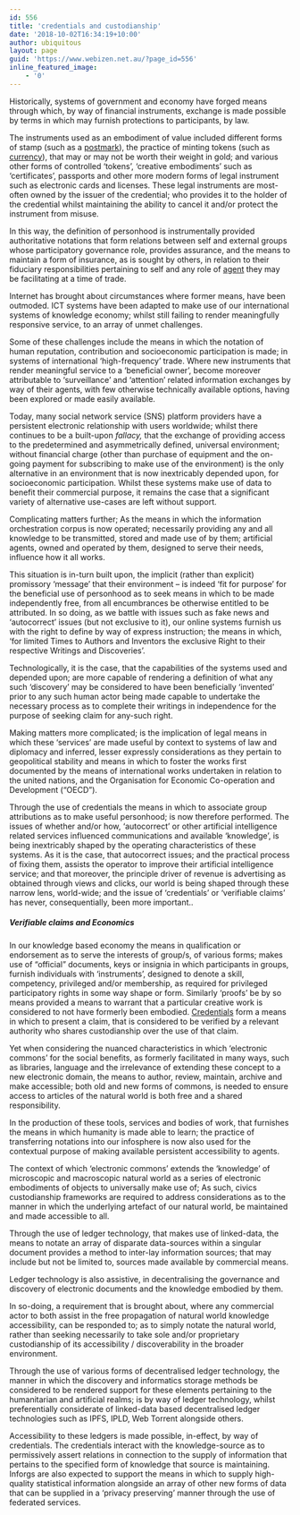 ```yaml
---
id: 556
title: 'credentials and custodianship'
date: '2018-10-02T16:34:19+10:00'
author: ubiquitous
layout: page
guid: 'https://www.webizen.net.au/?page_id=556'
inline_featured_image:
    - '0'
---
```


Historically, systems of government and economy have forged means through which, by way of financial instruments, exchange is made possible by terms in which may furnish protections to participants, by law.

The instruments used as an embodiment of value included different forms of stamp (such as a [postmark](https://en.wikipedia.org/wiki/Postmark#History)), the practice of minting tokens (such as [currency](https://en.wikipedia.org/wiki/Mint_(facility))), that may or may not be worth their weight in gold; and various other forms of controlled ‘tokens’, ‘creative embodiments’ such as ‘certificates’, passports and other more modern forms of legal instrument such as electronic cards and licenses. These legal instruments are most-often owned by the issuer of the credential; who provides it to the holder of the credential whilst maintaining the ability to cancel it and/or protect the instrument from misuse. 

In this way, the definition of personhood is instrumentally provided authoritative notations that form relations between self and external groups whose participatory governance role, provides assurance, and the means to maintain a form of insurance, as is sought by others, in relation to their fiduciary responsibilities pertaining to self and any role of [agent](https://en.wikipedia.org/wiki/Law_of_agency) they may be facilitating at a time of trade.

Internet has brought about circumstances where former means, have been outmoded. ICT systems have been adapted to make use of our international systems of knowledge economy; whilst still failing to render meaningfully responsive service, to an array of unmet challenges.

Some of these challenges include the means in which the notation of human reputation, contribution and socioeconomic participation is made; in systems of international ‘high-frequency’ trade. Where new instruments that render meaningful service to a ‘beneficial owner’, become moreover attributable to ‘surveillance’ and ‘attention’ related information exchanges by way of their agents, with few otherwise technically available options, having been explored or made easily available.

Today, many social network service (SNS) platform providers have a persistent electronic relationship with users worldwide; whilst there continues to be a built-upon *fallacy,* that the exchange of providing access to the predetermined and asymmetrically defined, universal environment; without financial charge (other than purchase of equipment and the on-going payment for subscribing to make use of the environment) is the only alternative in an environment that is now inextricably depended upon, for socioeconomic participation. Whilst these systems make use of data to benefit their commercial purpose, it remains the case that a significant variety of alternative use-cases are left without support.

Complicating matters further; As the means in which the information orchestration corpus is now operated; necessarily providing any and all knowledge to be transmitted, stored and made use of by them; artificial agents, owned and operated by them, designed to serve their needs, influence how it all works.

This situation is in-turn built upon, the implicit (rather than explicit) promissory ‘message’ that their environment – is indeed ‘fit for purpose’ for the beneficial use of personhood as to seek means in which to be made independently free, from all encumbrances be otherwise entitled to be attributed. In so doing, as we battle with issues such as fake news and ‘autocorrect’ issues (but not exclusive to it), our online systems furnish us with the right to define by way of express instruction; the means in which, ‘for limited Times to Authors and Inventors the exclusive Right to their respective Writings and Discoveries’.

Technologically, it is the case, that the capabilities of the systems used and depended upon; are more capable of rendering a definition of what any such ‘discovery’ may be considered to have been beneficially ‘invented’ prior to any such human actor being made capable to undertake the necessary process as to complete their writings in independence for the purpose of seeking claim for any-such right.

Making matters more complicated; is the implication of legal means in which these ‘services’ are made useful by context to systems of law and diplomacy and inferred, lesser expressly considerations as they pertain to geopolitical stability and means in which to foster the works first documented by the means of international works undertaken in relation to the united nations, and the Organisation for Economic Co-operation and Development (“OECD”).

Through the use of credentials the means in which to associate group attributions as to make useful personhood; is now therefore performed. The issues of whether and/or how, ‘autocorrect’ or other artificial intelligence related services influenced communications and available ‘knowledge’, is being inextricably shaped by the operating characteristics of these systems. As it is the case, that autocorrect issues; and the practical process of fixing them, assists the operator to improve their artificial intelligence service; and that moreover, the principle driver of revenue is advertising as obtained through views and clicks, our world is being shaped through these narrow lens, world-wide; and the issue of ‘credentials’ or ‘verifiable claims’ has never, consequentially, been more important..

##### Verifiable claims and Economics

In our knowledge based economy the means in qualification or endorsement as to serve the interests of group/s, of various forms; makes use of “official” documents, keys or insignia in which participants in groups, furnish individuals with ‘instruments’, designed to denote a skill, competency, privileged and/or membership, as required for privileged participatory rights in some way shape or form. Similarly ‘proofs’ be by so means provided a means to warrant that a particular creative work is considered to not have formerly been embodied. [Credentials](https://www.webizen.net.au/about/knowledge-banking-a-technical-architecture-summary/what-are-credentials/) form a means in which to present a claim, that is considered to be verified by a relevant authority who shares custodianship over the use of that claim. 

Yet when considering the nuanced characteristics in which ‘electronic commons’ for the social benefits, as formerly facilitated in many ways, such as libraries, language and the irrelevance of extending these concept to a new electronic domain, the means to author, review, maintain, archive and make accessible; both old and new forms of commons, is needed to ensure access to articles of the natural world is both free and a shared responsibility. 

In the production of these tools, services and bodies of work, that furnishes the means in which humanity is made able to learn; the practice of transferring notations into our infosphere is now also used for the contextual purpose of making available persistent accessibility to agents. 

The context of which ‘electronic commons’ extends the ‘knowledge’ of microscopic and macroscopic natural world as a series of electronic embodiments of objects to universally make use of; As such, civics custodianship frameworks are required to address considerations as to the manner in which the underlying artefact of our natural world, be maintained and made accessible to all. 

Through the use of ledger technology, that makes use of linked-data, the means to notate an array of disparate data-sources within a singular document provides a method to inter-lay information sources; that may include but not be limited to, sources made available by commercial means. 

Ledger technology is also assistive, in decentralising the governance and discovery of electronic documents and the knowledge embodied by them.

In so-doing, a requirement that is brought about, where any commercial actor to both assist in the free propagation of natural world knowledge accessibility, can be responded to; as to simply notate the natural world, rather than seeking necessarily to take sole and/or proprietary custodianship of its accessibility / discoverability in the broader environment.

Through the use of various forms of decentralised ledger technology, the manner in which the discovery and informatics storage methods be considered to be rendered support for these elements pertaining to the humanitarian and artificial realms; is by way of ledger technology, whilst preferentially considerate of linked-data based decentralised ledger technologies such as IPFS, IPLD, Web Torrent alongside others. 

Accessibility to these ledgers is made possible, in-effect, by way of credentials. The credentials interact with the knowledge-source as to permissively assert relations in connection to the supply of information that pertains to the specified form of knowledge that source is maintaining. Inforgs are also expected to support the means in which to supply high-quality statistical information alongside an array of other new forms of data that can be supplied in a ‘privacy preserving’ manner through the use of federated services.